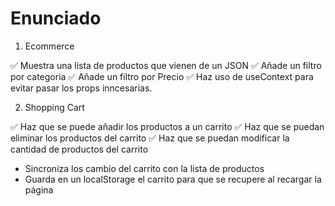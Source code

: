 # Enunciado

1. Ecommerce

✅ Muestra una lista de productos que vienen de un JSON
✅ Añade un filtro por categoria
✅ Añade un filtro por Precio
✅ Haz uso de useContext para evitar pasar los props inncesarias.

2. Shopping Cart

✅ Haz que se puede añadir los productos a un carrito
✅ Haz que se puedan eliminar los productos del carrito
✅ Haz que se puedan modificar la cantidad de productos del carrito
- Sincroniza los cambio del carrito con la lista de productos
- Guarda en un localStorage el carrito para que se recupere al recargar la página